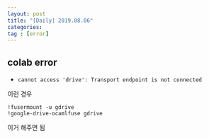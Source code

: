 ```yaml
---
layout: post
title: "[Daily] 2019.08.06"
categories: 
tag : [error]
---
```


## colab error

- `cannot access 'drive': Transport endpoint is not connected`

이런 경우 <br>

```
!fusermount -u gdrive
!google-drive-ocamlfuse gdrive
```

이거 해주면 됨
